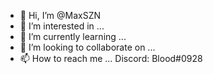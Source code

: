 - 👋 Hi, I’m @MaxSZN
- 👀 I’m interested in ...
- 🌱 I’m currently learning ...
- 💞️ I’m looking to collaborate on ...
- 📫 How to reach me ... Discord: Blood#0928

<!---
MaxSZN/MaxSZN is a ✨ special ✨ repository because its `README.md` (this file) appears on your GitHub profile.
You can click the Preview link to take a look at your changes.
--->
